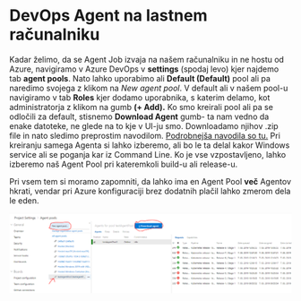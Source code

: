 # DevOps Agent na lastnem računalniku

Kadar želimo, da se Agent Job izvaja na našem računalniku in ne hostu od Azure, navigiramo v Azure DevOps v **settings** (spodaj levo) kjer najdemo tab **agent pools**.
Nato lahko uporabimo ali **Default (Default)** pool ali pa naredimo svojega z klikom na *New agent pool*. V default ali v našem pool-u navigiramo v tab **Roles** kjer dodamo uporabnika, s katerim delamo, kot administratorja z klikom na gumb **(+ Add).** 
Ko smo kreirali pool ali pa se odločili za default, stisnemo **Download Agent** gumb- ta nam vedno da enake datoteke, ne glede na to kje v UI-ju smo.
Downloadamo njihov .zip file in nato sledimo preprostim navodilom. [Podrobnejša navodila so tu.](https://docs.microsoft.com/sl-si/azure/devops/pipelines/agents/v2-windows?view=azure-devops)
Pri kreiranju samega Agenta si lahko izberemo, ali bo le ta delal kakor Windows service ali se poganja kar iz Command Line.
Ko je vse vzpostavljeno, lahko izberemo naš Agent Pool pri kateremkoli build-u ali release-u.

Pri vsem tem si moramo zapomniti, da lahko ima en Agent Pool **več** Agentov hkrati, vendar pri Azure konfiguraciji brez dodatnih plačil lahko zmerom dela le eden.

![Slika Agent Pools](/images/pic6.PNG)


